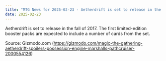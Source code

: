 ```yaml
---
title: "MTG News for 2025-02-23 - Aetherdrift is set to release in the fall of 2017"
date: 2025-02-23
---
```


Aetherdrift is set to release in the fall of 2017. The first limited-edition booster packs are expected to include a number of cards from the set.

Source: Gizmodo.com (https://gizmodo.com/magic-the-gathering-aetherdrift-spoilers-possession-engine-marshalls-pathcruiser-2000554126)
